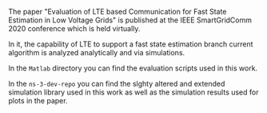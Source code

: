 The paper "Evaluation of LTE based Communication for Fast State Estimation in Low Voltage Grids" is published at the IEEE SmartGridComm 2020 conference which is held virtually.

In it, the capability of LTE to support a fast state estimation branch current algorithm is analyzed analytically and via simulations.

In the `Matlab` directory you can find the evaluation scripts used in this work.

In the `ns-3-dev-repo` you can find the slghty altered and extended simulation library used in this work as well as the simulation results used for plots in the paper.
